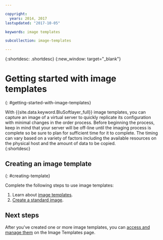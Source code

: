 ```yaml
---

copyright:
  years: 2014, 2017
lastupdated: "2017-10-05"

keywords: image templates

subcollection: image-templates

---
```


{:shortdesc: .shortdesc}
{:new_window: target="_blank"}

# Getting started with image templates
{: #getting-started-with-image-templates}

With {{site.data.keyword.BluSoftlayer_full}} image templates, you can capture an image of a virtual server to quickly replicate its configuration with minimal changes in the order process.  Before beginning the process, keep in mind that your server will be off-line until the imaging process is complete so be sure to plan for sufficient time for it to complete.  The timing can vary based on a variety of factors including the available resources on the physical host and the amount of data to be copied.  
{:shortdesc}


## Creating an image template
{: #creating-template}

Complete the following steps to use image templates:
1. Learn about [image templates](/docs/infrastructure/image-templates?topic=image-templates-about-image-templates).
2. [Create a standard image](/docs/infrastructure/image-templates?topic=image-templates-creating-an-image-template).

## Next steps

After you've created one or more image templates, you can [access and manage them](/docs/infrastructure/image-templates?topic=image-templates-managing-images-from-the-image-templates-page) on the Image Templates page.
